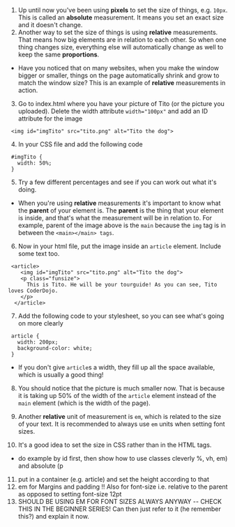 1. Up until now you've been using **pixels** to set the size of things, e.g. `10px`. This is called an **absolute** measurement. It means you set an exact size and it doesn't change.
2. Another way to set the size of things is using **relative** measurements. That means how big elements are in relation to each other. So when one thing changes size, everything else will automatically change as well to keep the same **proportions**. 
 * Have you noticed that on many websites, when you make the window bigger or smaller, things on the page automatically shrink and grow to match the window size? This is an example of **relative** measurements in action.
3. Go to index.html where you have your picture of Tito (or the picture you uploaded). Delete the width attribute `width="100px"` and add an ID attribute for the image
 ```
  <img id="imgTito" src="tito.png" alt="Tito the dog">
 ``` 
4. In your CSS file and add the following code
 ```
  #imgTito {
    width: 50%;
  }
 ```
5. Try a few different percentages and see if you can work out what it's doing.
 * When you're using **relative** measurements it's important to know what the **parent** of your element is. The **parent** is the thing that your element is inside, and that's what the measurement will be in relation to. For example, parent of the image above is the `main` because the `img` tag is in between the `<main></main> tags`.
6. Now in your html file, put the image inside an `article` element. Include some text too. 
 ```
  <article>
     <img id="imgTito" src="tito.png" alt="Tito the dog">  		
     <p class="funsize">
       This is Tito. He will be your tourguide! As you can see, Tito loves CoderDojo.
     </p>
   </article>
  ```
7. Add the following code to your stylesheet, so you can see what's going on more clearly
 ```
  article {
    width: 200px;
    background-color: white;
  }
 ```
 * If you don't give `article`s a width, they fill up all the space available, which is usually a good thing!
8. You should notice that the picture is much smaller now. That is because it is taking up 50% of the width of the `article` element instead of the `main` element (which is the width of the page).
9. Another **relative** unit of measurement is `em`, which is related to the size of your text. It is recommended to always use `em` units when setting font sizes.

10. It's a good idea to set the size in CSS rather than in the HTML tags. 
 * do example by id first, then show how to use classes cleverly %, vh, em) and absolute (p
11. put in a container (e.g. article) and set the height according to that
12. em for Margins and padding !! Also for font-size i.e. relative to the parent as opposed to setting font-size 12pt
13. SHOULD BE USING EM FOR FONT SIZES ALWAYS ANYWAY -- CHECK THIS IN THE BEGINNER SERIES! Can then just refer to it (he remember this?) and explain it now.
